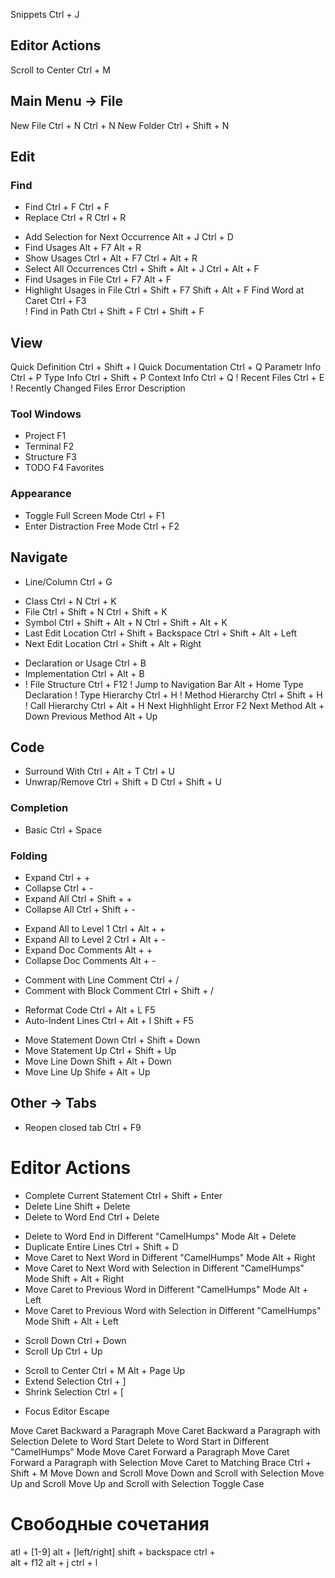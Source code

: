 Snippets              Ctrl + J

## Editor Actions
Scroll to Center      Ctrl + M


## Main Menu -> File
New File              Ctrl + N           Ctrl + N
New Folder                               Ctrl + Shift + N


## Edit
### Find
- Find                      Ctrl + F                      Ctrl + F
- Replace                   Ctrl + R                      Ctrl + R
+ Add Selection for Next Occurrence   Alt + J             Ctrl + D
+ Find Usages               Alt + F7                      Alt + R
+ Show Usages               Ctrl + Alt + F7               Ctrl + Alt + R
+ Select All Occurrences    Ctrl + Shift + Alt + J        Ctrl + Alt + F
+ Find Usages in File       Ctrl + F7                     Alt + F
+ Highlight Usages in File  Ctrl + Shift + F7             Shift + Alt + F
Find Word at Caret        Ctrl + F3                     
! Find in Path            Ctrl + Shift + F              Ctrl + Shift + F
<!-- - Find Next                 F3                            Alt + F -->
<!-- - Find Previous             Shift + F3                    Shift + Alt + F -->


## View
Quick Definition          Ctrl + Shift + I
Quick Documentation       Ctrl + Q
Parametr Info             Ctrl + P
Type Info                 Ctrl + Shift + P
Context Info              Ctrl + Q
! Recent Files            Ctrl + E
! Recently Changed Files
Error Description
### Tool Windows
- Project                       F1
- Terminal                      F2
- Structure                     F3
- TODO                          F4
Favorites
### Appearance
- Toggle Full Screen Mode       Ctrl + F1
- Enter Distraction Free Mode   Ctrl + F2
<!-- Status Bar -->


## Navigate
- Line/Column               Ctrl + G
+ Class                     Ctrl + N                      Ctrl + K
+ File                      Ctrl + Shift + N              Ctrl + Shift + K
+ Symbol                    Ctrl + Shift + Alt + N        Ctrl + Shift + Alt + K
+ Last Edit Location        Ctrl + Shift + Backspace      Ctrl + Shift + Alt + Left
+ Next Edit Location                                      Ctrl + Shift + Alt + Right
- Declaration or Usage      Ctrl + B
- Implementation            Ctrl + Alt + B
- ! File Structure          Ctrl + F12
! Jump to Navigation Bar  Alt + Home
Type Declaration
! Type Hierarchy          Ctrl + H
! Method Hierarchy        Ctrl + Shift + H
! Call Hierarchy          Ctrl + Alt + H
Next Highhlight Error     F2
Next Method               Alt + Down
Previous Method           Alt + Up


## Code
+ Surround With             Ctrl + Alt + T              Ctrl + U
+ Unwrap/Remove             Ctrl + Shift + D            Ctrl + Shift + U
### Completion
- Basic                     Ctrl + Space
### Folding
- Expand                    Ctrl + +
- Collapse                  Ctrl + -
- Expand All                Ctrl + Shift + +
- Collapse All              Ctrl + Shift + -
+ Expand All to Level 1     Ctrl + Alt + +
+ Expand All to Level 2     Ctrl + Alt + -
+ Expand Doc Comments       Alt + +
+ Collapse Doc Comments     Alt + -
- Comment with Line Comment   Ctrl + /
- Comment with Block Comment  Ctrl + Shift + /
+ Reformat Code               Ctrl + Alt + L              F5
+ Auto-Indent Lines           Ctrl + Alt + I              Shift + F5
- Move Statement Down         Ctrl + Shift + Down
- Move Statement Up           Ctrl + Shift + Up
- Move Line Down              Shift + Alt + Down
- Move Line Up                Shife + Alt + Up


## Other -> Tabs
+ Reopen closed tab             Ctrl + F9






# Editor Actions
- Complete Current Statement                            Ctrl + Shift + Enter
- Delete Line                                           Shift + Delete
- Delete to Word End                                    Ctrl + Delete
+ Delete to Word End in Different "CamelHumps" Mode     Alt + Delete
+ Duplicate Entire Lines                            Ctrl + Shift + D
+ Move Caret to Next Word in Different "CamelHumps" Mode                        Alt + Right
+ Move Caret to Next Word with Selection in Different "CamelHumps" Mode         Shift + Alt + Right
+ Move Caret to Previous Word in Different "CamelHumps" Mode                    Alt + Left
+ Move Caret to Previous Word with Selection in Different "CamelHumps" Mode     Shift + Alt + Left
- Scroll Down                                       Ctrl + Down
- Scroll Up                                         Ctrl + Up
+ Scroll to Center                                  Ctrl + M        Alt + Page Up
+ Extend Selection                                  Ctrl + ]
+ Shrink Selection                                  Ctrl + [
- Focus Editor                                      Escape

Move Caret Backward a Paragraph
Move Caret Backward a Paragraph with Selection
Delete to Word Start
Delete to Word Start in Different "CamelHumps" Mode
Move Caret Forward a Paragraph
Move Caret Forward a Paragraph with Selection
Move Caret to Matching Brace                      Ctrl + Shift + M
Move Down and Scroll
Move Down and Scroll with Selection
Move Up and Scroll
Move Up and Scroll with Selection
Toggle Case



# Свободные сочетания
atl + [1-9]
alt + [left/right]
shift + backspace
ctrl + \
alt + f12
alt + j
ctrl + l

